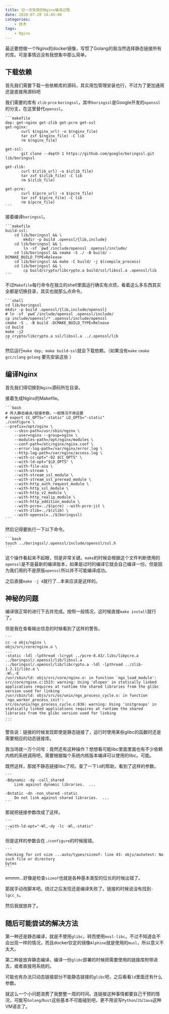 ```yaml
---
title: 记一次失败的Nginx编译过程
date: 2020-07-28 14:45:40
categories: 
    - 技术
tags: 
    - Nginx
---
```


最近要想做一个Nginx的docker镜像，写惯了Golang的我当然选择静态链接所有的库。可是事情远没有我想象中那么简单。

<!--more-->

## 下载依赖

首先我们需要下载一些依赖库的源码，其实用包管理安装也行，不过为了更加通用还是直接用源码吧

我们需要的库有 `zlib` `prce` `boringssl`，其中`boringssl`是Google开发的`openssl`的分支，在这里替代`openssl`。

    ```makefile
    dep: get-nginx get-zlib get-pcre get-ssl
    get-nginx:
           curl $(nginx_url) -o $(nginx_file)
           tar zxf $(nginx_file) -C lib
           rm $(nginx_file)

    get-ssl:
           git clone --depth 1 https://github.com/google/boringssl.git lib/boringssl

    get-zlib:
           curl $(zlib_url) -o $(zlib_file)
           tar zxf $(zlib_file) -C lib
           rm $(zlib_file)

    get-pcre:
           curl $(pcre_url) -o $(pcre_file)
           tar zxf $(pcre_file) -C lib
           rm $(pcre_file)
    ```

接着编译`boringssl`。

    ```makefile
    build-ssl:
        cd lib/boringssl && \
            mkdir -p build .openssl/{lib,include}
        cd lib/boringssl && \
            ln -sf `pwd`/include/openssl .openssl/include/
        cd lib/boringssl && cmake -S ./ -B build/ -DCMAKE_BUILD_TYPE=Release
        cd lib/boringssl && make -C build/ -j $(compile_process)
        cd lib/boringssl && \
            cp build/crypto/libcrypto.a build/ssl/libssl.a .openssl/lib
    ```

不过`Makefile`每行命令在独立的shell里面运行确实有点烦，看着这么多东西其实全都是切换目录，其实也就那么点命令。

    ```shell
    cd lib/boringssl
    mkdir -p build .openssl/{lib,include/openssl}
    # ln -sf `pwd`/include/openssl .openssl/include/
    cp include/openssl/* .openssl/include/openssl
    cmake -S . -B build -DCMAKE_BUILD_TYPE=Release
    cd build
    make -j2
    cp crypto/libcrypto.a ssl/libssl.a ../.openssl/lib
    ```

然后运行`make dep; make build-ssl`就会下载依赖。（如果没有`make` `cmake` `gcc/clang` `golang` 要先安装这些 ）

## 编译Nginx

首先我们得切换到`Nginx`源码所在目录。

接着生成Nginx的Makefile。

    ```bash
    # 传入静态编译/链接参数，一般情况不用设置
    # export CC_OPTS="-static" LD_OPTS="-static"
    ./configure \
    --prefix=/opt/nginx \
        --sbin-path=/usr/sbin/nginx \
        --user=nginx --group=nginx \
        --modules-path=/opt/nginx/modules \
        --conf-path=/etc/nginx/nginx.conf \
        --error-log-path=/var/nginx/error.log \
        --http-log-path=/var/nginx/access.log \
        --with-cc-opt="-O2 $CC_OPTS" \
        --with-ld-opt="$LD_OPTS" \
        --with-file-aio \
        --with-stream \
        --with-stream_ssl_module \
        --with-stream_ssl_preread_module \
        --with-http_auth_request_module \
        --with-http_ssl_module \
        --with-http_v2_module \
        --with-http_realip_module \
        --with-http_addition_module \
        --with-pcre=../$(pcre) --with-pcre-jit \
        --with-zlib=../$(zlib) \
        --with-openssl=../$(boringssl)
    ```

然后记得要执行一下以下命令。

    ```bash
    touch ../boringssl/.openssl/include/openssl/ssl.h
    ```

这个操作看起来不起眼，但是非常关键。`make`的时候会根据这个文件判断使用的`openssl`是不是最新的编译版本，如果是过时的编译它就会自己编译一份。但是因为我们用的不是原版`openssl`所以并不可能编译成功。

之后直接`make -j 4`就行了...本来应该是这样的。

## 神秘的问题

编译很正常的进行下去并完成。按照一般情况，这时候直接`make install`就行了。

但是我在查看输出信息的时候看到了这样的警告。

    ```
    cc -o objs/nginx \
    objs/src/core/nginx.o \
    ...
    -static -ldl -lpthread -lcrypt ../pcre-8.43/.libs/libpcre.a ../boringssl/.openssl/lib/libssl.a ../boringssl/.openssl/lib/libcrypto.a -ldl -lpthread ../zlib-1.2.11/libz.a \
    -Wl,-E
    /usr/sbin/ld: objs/src/core/nginx.o: in function `ngx_load_module':
    src/core/nginx.c:1523: warning: Using 'dlopen' in statically linked applications requires at runtime the shared libraries from the glibc version used for linking
    /usr/sbin/ld: objs/src/os/unix/ngx_process_cycle.o: in function `ngx_worker_process_init':
    src/os/unix/ngx_process_cycle.c:836: warning: Using 'initgroups' in statically linked applications requires at runtime the shared libraries from the glibc version used for linking
    ...
    ```

警告说：链接的时候发现即使是静态链接了，运行时使用某些glibc的函数时还是需要相应的动态链接库。

我当场就一万个问号：竟然还有这种操作？想想看可能libc里面里面也有不少依赖内核的系统调用吧，需要根据每个系统内核版本编译可以使用的libc。可能。

既然这样，那就不静态链接libc了呗。查了一下`ld`的帮助，看到了这样的参数。

    ```
    -Bdynamic -dy -call_shared
        Link against dynamic libraries.  ...

    -Bstatic -dn -non_shared -static
        Do not link against shared libraries.  ...
    ```

那就把链接参数改成了这样。

    ```
    --with-ld-opt="-Wl,-dy -lc -Wl,-static"
    ```

但是这样的参数会在`./configure`的时候报错。

    ```
    checking for int size ...auto/types/sizeof: line 43: objs/autotest: No such file or directory
    bytes
    ```

emmm...好像是检查`sizeof`也就是各种基本类型的位长的时候出错了。

那就手动改脚本吧。绕过之后发现还是编译失败了。链接的时候说没有找到`-lgcc_s`。

然后我就放弃了。

## 随后可能尝试的解决方法

第一种还是静态编译，就是不使用`glibc`，转而使用`musl-libc`。不过不知道会不会出现一样的情况，而且docker钦定的镜像`Alphine`就是使用的`musl`，所以意义不太大。

第二种是放弃静态编译，编译一份`glibc`部署的时候把需要使用的链接库附带进去，或者直接用系统的。

可能也有办法只动态链接部分不能静态链接的`glibc`吧，之后看看`ld`里面还有什么参数。

就这么一个小问题浪费了我整整一周的时间。连链接这种事情都要自己干预的情况，可能写`Golang`/`Rust`这些基本不可能碰到吧，更不用说写`Python`/`JS`/`Java`这种VM语言了。
